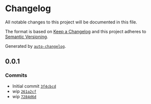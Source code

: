 # Changelog

All notable changes to this project will be documented in this file.

The format is based on [Keep a Changelog](https://keepachangelog.com/en/1.0.0/)
and this project adheres to [Semantic Versioning](https://semver.org/spec/v2.0.0.html).

Generated by [`auto-changelog`](https://github.com/CookPete/auto-changelog).

## 0.0.1

### Commits

- Initial commit [`3f4cbcd`](https://github.com/bicycle-codes/ailuropoda/commit/3f4cbcd7ce4443a3a9706b672978a08ae580a73c)
- wip [`261a2cf`](https://github.com/bicycle-codes/ailuropoda/commit/261a2cf08bd605163546d3db9ca4225045574ea9)
- wip [`7284d6d`](https://github.com/bicycle-codes/ailuropoda/commit/7284d6d1208927f0b9ae02c51d3b032e2bd7b71c)
